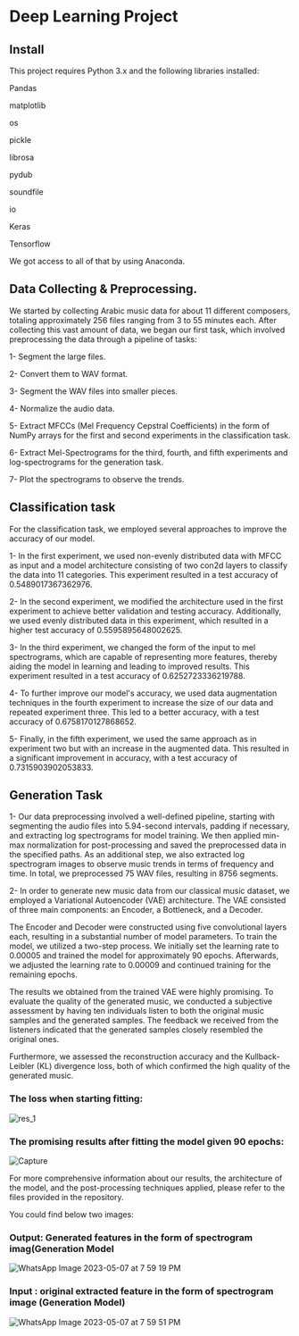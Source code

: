 # Deep Learning Project 

## Install
This project requires Python 3.x and the following libraries installed:

Pandas

matplotlib

os

pickle

librosa

pydub

soundfile

io

Keras

Tensorflow

We got access to all of that by using Anaconda.
## Data Collecting & Preprocessing.
We started by collecting Arabic music data for about 11 different composers, totaling approximately 256 files ranging from 3 to 55 minutes each. After collecting this vast amount of data, we began our first task, which involved preprocessing the data through a pipeline of tasks:

1- Segment the large files.

2- Convert them to WAV format.

3- Segment the WAV files into smaller pieces.

4- Normalize the audio data.

5- Extract MFCCs (Mel Frequency Cepstral Coefficients) in the form of NumPy arrays for the first and second experiments in the classification task.

6- Extract Mel-Spectrograms for the third, fourth, and fifth experiments and log-spectrograms for the generation task.

7- Plot the spectrograms to observe the trends.

## Classification task

For the classification task, we employed several approaches to improve the accuracy of our model. 

1- In the first experiment, we used non-evenly distributed data with MFCC as input and a model architecture consisting of two con2d layers to classify the data into 11 categories. This experiment resulted in a test accuracy of 0.5489017367362976.

2- In the second experiment, we modified the architecture used in the first experiment to achieve better validation and testing accuracy. Additionally, we used evenly distributed data in this experiment, which resulted in a higher test accuracy of 0.5595895648002625.

3- In the third experiment, we changed the form of the input to mel spectrograms, which are capable of representing more features, thereby aiding the model in learning and leading to improved results. This experiment resulted in a test accuracy of 0.6252723336219788.

4- To further improve our model's accuracy, we used data augmentation techniques in the fourth experiment to increase the size of our data and repeated experiment three. This led to a better accuracy, with a test accuracy of 0.6758170127868652.

5- Finally, in the fifth experiment, we used the same approach as in experiment two but with an increase in the augmented data. This resulted in a significant improvement in accuracy, with a test accuracy of 0.7315903902053833.

## Generation Task
1- Our data preprocessing involved a well-defined pipeline, starting with segmenting the audio files into 5.94-second intervals, padding if necessary, and extracting log spectrograms for model training. We then applied min-max normalization for post-processing and saved the preprocessed data in the specified paths. As an additional step, we also extracted log spectrogram images to observe music trends in terms of frequency and time. In total, we preprocessed 75 WAV files, resulting in 8756 segments.

2- In order to generate new music data from our classical music dataset, we employed a Variational Autoencoder (VAE) architecture. The VAE consisted of three main components: an Encoder, a Bottleneck, and a Decoder.

The Encoder and Decoder were constructed using five convolutional layers each, resulting in a substantial number of model parameters. To train the model, we utilized a two-step process. We initially set the learning rate to 0.00005 and trained the model for approximately 90 epochs. Afterwards, we adjusted the learning rate to 0.00009 and continued training for the remaining epochs.

The results we obtained from the trained VAE were highly promising. To evaluate the quality of the generated music, we conducted a subjective assessment by having ten individuals listen to both the original music samples and the generated samples. The feedback we received from the listeners indicated that the generated samples closely resembled the original ones.

Furthermore, we assessed the reconstruction accuracy and the Kullback-Leibler (KL) divergence loss, both of which confirmed the high quality of the generated music.
### The loss when starting fitting:
![res_1](https://github.com/eshaarawy/Ai-Arabic-Music-/assets/109802881/cc262539-7ad7-40a9-8fad-9c6b34d88a53)
### The promising results after fitting the model given 90 epochs:
![Capture](https://github.com/eshaarawy/Ai-Arabic-Music-/assets/109802881/11585f54-d71d-4e9a-9b32-0ba28ebc6a72)

For more comprehensive information about our results, the architecture of the model, and the post-processing techniques applied, please refer to the files provided in the repository.

You could find below two images:

### Output: Generated features in the form of spectrogram imag(Generation Model
![WhatsApp Image 2023-05-07 at 7 59 19 PM](https://github.com/eshaarawy/Ai-Arabic-Music-/assets/109802881/3e233cd0-ed75-4876-a401-6b43dd4d0dbe)

### Input : original extracted feature in the form of spectrogram image (Generation Model)
![WhatsApp Image 2023-05-07 at 7 59 51 PM](https://github.com/eshaarawy/Ai-Arabic-Music-/assets/109802881/14366ebd-e46f-4886-bb5e-9b67a0aff822)

